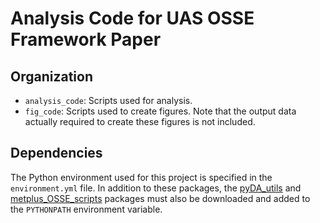 # Analysis Code for UAS OSSE Framework Paper

## Organization

- `analysis_code`: Scripts used for analysis.
- `fig_code`: Scripts used to create figures. Note that the output data actually required to create these figures is not included.

## Dependencies

The Python environment used for this project is specified in the `environment.yml` file. In addition to these packages, the [pyDA_utils](https://github.com/ShawnMurdzek-NOAA/pyDA_utils) and [metplus_OSSE_scripts](https://github.com/ShawnMurdzek-NOAA/metplus_OSSE_scripts) packages must also be downloaded and added to the `PYTHONPATH` environment variable.
